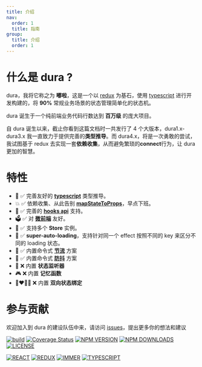 ```yaml
---
title: 介绍
nav:
  order: 1
  title: 指南
group:
  title: 介绍
  order: 1
---
```


# 什么是 dura ?

dura，我将它称之为 **嘟啦**，这是一个以 [redux](https://redux.js.org/) 为基石，使用 [typescript](https://www.typescriptlang.org/) 进行开发构建的，将 **90%** 常规业务场景的状态管理简单化的状态机。

dura 诞生于一个纯前端业务代码行数达到 **百万级** 的庞大项目。

自 dura 诞生以来，截止你看到这篇文档时一共发行了 4 个大版本，dura1.x-dura3.x 我一直致力于提供完善的**类型推导**。而 dura4.x，将是一次勇敢的尝试，我试图基于 redux 去实现一套**依赖收集**，从而避免繁琐的**connect**行为，让 dura 更加的智慧。

# 特性

- 🚀 ✅ 完善友好的 [**typescript**](https://www.typescriptlang.org/) 类型推导。
- 💥 ✅ 依赖收集、从此告别 [**mapStateToProps**](https://react-redux.js.org/api/connect)，早点下班。
- 🔨 ✅ 完善的 [**hooks api**](https://reactjs.org/docs/hooks-intro.html) 支持。
- 🗳️ ✅ 对 [**微前端**](https://micro-frontends.org/) 友好。
- 👬 ✅ 支持多个 **Store** 实例。
- 💫 ✅ **super-auto-loading**，支持针对同一个 effect 按照不同的 key 来区分不同的 loading 状态。
- 🚰 ✅ 内置命令式 [**节流**](https://css-tricks.com/debouncing-throttling-explained-examples/) 方案
- 🙈 ✅ 内置命令式 [**防抖**](https://css-tricks.com/debouncing-throttling-explained-examples/) 方案
- 👀 ❌ 内置 **状态监听器**
- 🎮 ❌ 内置 **记忆函数**
- 👩‍❤️‍💋‍👩 ❌ 内置 **双向状态绑定**

# 参与贡献

欢迎加入到 dura 的建设队伍中来，请访问 [issues](https://github.com/ityuany/dura/issues)，提出更多你的想法和建议

[![build](https://img.shields.io/github/workflow/status/ityuany/dura/build?logo=github&style=?style=flat)](https://github.com/ityuany/dura)
[![Coverage Status](https://img.shields.io/coveralls/github/ityuany/dura?logo=coveralls&style=flat)](https://coveralls.io/github/ityuany/dura)
[![NPM VERSION](https://img.shields.io/npm/v/@dura/react.svg?logo=npm&style=flat)](https://www.npmjs.com/package/@dura/react)
[![NPM DOWNLOADS](http://img.shields.io/npm/dm/@dura/react.svg?logo=npm&style=flat)](https://www.npmjs.com/package/@dura/react)
[![LICENSE](https://img.shields.io/npm/l/@dura/react?logo=npm&style=flat)](https://github.com/ityuany/dura)

[![REACT](https://img.shields.io/npm/dependency-version/@dura/react/peer/react?logo=react&style=flat)](https://reactjs.org/)
[![REDUX](https://img.shields.io/npm/dependency-version/@dura/react/peer/redux?logo=redux&style=flat&color=6B49B8)](https://redux.js.org/)
[![IMMER](https://img.shields.io/npm/dependency-version/@dura/react/peer/immer?logo=twoo&logoColor=44B89D&style=flat&color=44B89D)](https://immerjs.github.io/immer/docs/introduction)
[![TYPESCRIPT](https://img.shields.io/github/package-json/dependency-version/ityuany/dura/dev/typescript/master?logo=typescript&style=flat)](https://www.typescriptlang.org/)
